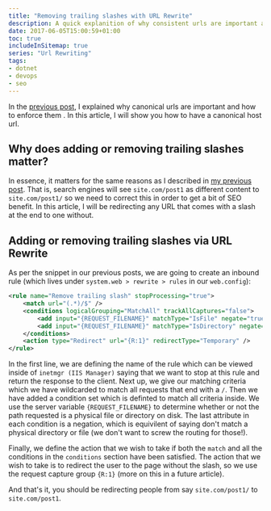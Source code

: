 ```yaml
---
title: "Removing trailing slashes with URL Rewrite"
description: A quick explanition of why consistent urls are important and how to achieve them with url rewriting.
date: 2017-06-05T15:00:59+01:00
toc: true
includeInSitemap: true
series: "Url Rewriting"
tags:
- dotnet
- devops
- seo
---
```


In the [previous post](/article/2017/06/canonical-host-urls-with-url-rewrite/), I explained why canonical urls are important and how to enforce them . In this article, I will show you how to have a canonical host url.

<!--more-->

## Why does adding or removing trailing slashes matter?

In essence, it matters for the same reasons as I described in [my previous post](/article/2017/06/canonical-host-urls-with-url-rewrite/). That is, search engines will see `site.com/post1` as different content to `site.com/post1/` so we need to correct this in order to get a bit of SEO benefit. In this article, I will be redirecting any URL that comes with a slash at the end to one without.

## Adding or removing trailing slashes via URL Rewrite

As per the snippet in our previous posts, we are going to create an inbound rule (which lives under `system.web > rewrite > rules` in our `web.config`):

```xml
<rule name="Remove trailing slash" stopProcessing="true">
    <match url="(.*)/$" />
    <conditions logicalGrouping="MatchAll" trackAllCaptures="false">
        <add input="{REQUEST_FILENAME}" matchType="IsFile" negate="true" />
        <add input="{REQUEST_FILENAME}" matchType="IsDirectory" negate="true" />
    </conditions>
    <action type="Redirect" url="{R:1}" redirectType="Temporary" />
</rule>
```

In the first line, we are defining the name of the rule which can be viewed inside of `inetmgr (IIS Manager)` saying that we want to stop at this rule and return the response to the client. Next up, we give our matching criteria which we have wildcarded to match all requests that end with a `/`. Then we have added a condition set which is definted to match all criteria inside. We use the server variable `{REQUEST_FILENAME}` to determine whether or not the path requested is a physical file or directory on disk. The last attribute in each condition is a negation, which is equivilent of saying don't match a physical directory or file (we don't want to screw the routing for those!).

Finally, we define the action that we wish to take if both the `match` and all the conditions in the `conditions` section have been satisfied. The action that we wish to take is to redirect the user to the page without the slash, so we use the request capture group `{R:1}` (more on this in a future article).

And that's it, you should be redirecting people from say `site.com/post1/` to `site.com/post1`.
